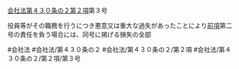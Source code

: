 [会社法第４３０条の２第２項](会社法＿＿＿＿第４３０条の２第２項)第３号

役員等がその職務を行うにつき悪意又は重大な過失があったことにより[前項](会社法＿＿＿＿第４３０条の２第１項)第二号の責任を負う場合には、同号に掲げる損失の全部


#会社法
#会社法/第４３０条の２
#会社法/第４３０条の２/第２項
#会社法/第４３０条の２/第２項/第３号
